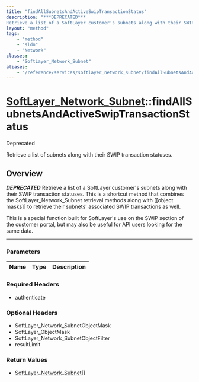 ```yaml
---
title: "findAllSubnetsAndActiveSwipTransactionStatus"
description: "***DEPRECATED***
Retrieve a list of a SoftLayer customer's subnets along with their SWIP transaction statuses. This is a... "
layout: "method"
tags:
    - "method"
    - "sldn"
    - "Network"
classes:
    - "SoftLayer_Network_Subnet"
aliases:
    - "/reference/services/softlayer_network_subnet/findAllSubnetsAndActiveSwipTransactionStatus"
---
```

# [SoftLayer_Network_Subnet](/reference/services/SoftLayer_Network_Subnet)::findAllSubnetsAndActiveSwipTransactionStatus

<div class="deprecated"><span class="deprecation-label">Deprecated </span></div>

Retrieve a list of subnets along with their SWIP transaction statuses.


## Overview 

***DEPRECATED***
Retrieve a list of a SoftLayer customer's subnets along with their SWIP transaction statuses. This is a shortcut method that combines the SoftLayer_Network_Subnet retrieval methods along with [[object masks]] to retrieve their subnets' associated SWIP transactions as well. 

This is a special function built for SoftLayer's use on the SWIP section of the customer portal, but may also be useful for API users looking for the same data. 

-----

### Parameters 
|Name | Type | Description |
| --- | --- | --- |


### Required Headers
* authenticate


### Optional Headers
* SoftLayer_Network_SubnetObjectMask
* SoftLayer_ObjectMask
* SoftLayer_Network_SubnetObjectFilter
* resultLimit

### Return Values
* <a href='/reference/datatypes/SoftLayer_Network_Subnet'>SoftLayer_Network_Subnet[] </a>




